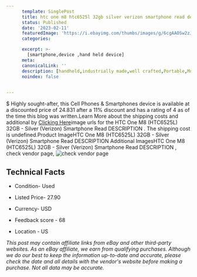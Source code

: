 ```yaml
---
      template: SinglePost
      title: htc one m8 htc6525l 32gb silver verizon smartphone read description 
      status: Published
      date: '2023-02-11'
      featuredImage: 'https://i.ebayimg.com/thumbs/images/g/6cgAAOSw2zJj1abx/s-l225.jpg'
      categories: 

      excerpt: >-
        [smartphone,device ,hand held device]
      meta:
      canonicalLink: ''
      description: [handheld,industrially made,well crafted,Portable,Mobile,Compact,Convenient,Lightweight,Maneuverable,Man-portable,Miniature,Carriable,Hand-held,Light,Holdable,Transportable,Mobile device,Pocket-sized,On-the-go,Wireless,Cordless,Compact size,Convenient size, smartphone,device ,hand held device]
      noindex: false

        
---
```

$
    Highly sought-after, this Cell Phones & Smartphones device is available at a discounted price of 24.831 after a 11% discount and has a rating of 4 as of the time this blog was written.Learn More about the shipping costs and additional by [Clicking Here](https://www.ebay.com/itm/115696774727?hash=item1af010ae47%3Ag%3A6cgAAOSw2zJj1abx&mkevt=1&mkcid=1&mkrid=711-53200-19255-0&campid=%253CePNCampaignId%253E&customid=%253CreferenceId%253E&toolid=10049)image urls for the HTC One M8 (HTC6525L) 32GB - Silver (Verizon) Smartphone Read DESCRIPTION . The shipping cost is undefined.Product ImageHTC One M8 (HTC6525L) 32GB - Silver (Verizon) Smartphone Read DESCRIPTION Additional ImagesHTC One M8 (HTC6525L) 32GB - Silver (Verizon) Smartphone Read DESCRIPTION , check vendor page, ![check vendor page](https://origin-galleryplus.ebayimg.com/ws/web/115696774727_2_0_1/225x225.jpg,https://origin-galleryplus.ebayimg.com/ws/web/115696774727_3_0_1/225x225.jpg,https://origin-galleryplus.ebayimg.com/ws/web/115696774727_4_0_1/225x225.jpg,https://origin-galleryplus.ebayimg.com/ws/web/115696774727_5_0_1/225x225.jpg,https://origin-galleryplus.ebayimg.com/ws/web/115696774727_6_0_1/225x225.jpg,https://origin-galleryplus.ebayimg.com/ws/web/115696774727_7_0_1/225x225.jpg,https://origin-galleryplus.ebayimg.com/ws/web/115696774727_8_0_1/225x225.jpg,https://origin-galleryplus.ebayimg.com/ws/web/115696774727_9_0_1/225x225.jpg,https://origin-galleryplus.ebayimg.com/ws/web/115696774727_10_0_1/225x225.jpg,https://origin-galleryplus.ebayimg.com/ws/web/115696774727_11_0_1/225x225.jpg,https://origin-galleryplus.ebayimg.com/ws/web/115696774727_12_0_1/225x225.jpg,https://origin-galleryplus.ebayimg.com/ws/web/115696774727_13_0_1/225x225.jpg,https://origin-galleryplus.ebayimg.com/ws/web/115696774727_14_0_1/225x225.jpg)
    
    

 ## Technical Facts 



     
      

 - Condition- Used 


      

 - Listed Price- 27.90 


      

 - Currency- USD 


      

 - Feedback score - 68 


      

 - Location - US 


      
      

 *_This post may contain affiliate links from eBay and other third-party websites. As an eBay affiliate, we earn from qualifying purchases. Although we do our best to keep the information up-to-date and accurate, please check the date and all details with the vendor's website before making a purchase. Not all data may be accurate._*



    
    
    
    
    